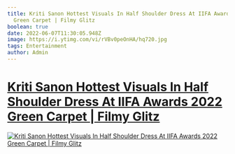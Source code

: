 ```yaml
---
title: Kriti Sanon Hottest Visuals In Half Shoulder Dress At IIFA Awards 2022
  Green Carpet | Filmy Glitz
boolean: true
date: 2022-06-07T11:30:05.948Z
image: https://i.ytimg.com/vi/rVBv0peOnHA/hq720.jpg
tags: Entertainment
author: Admin
---
```

# [Kriti Sanon Hottest Visuals In Half Shoulder Dress At IIFA Awards 2022 Green Carpet | Filmy Glitz](https://dailynewz.xyz/video.php?v=rVBv0peOnHA)

[![Kriti Sanon Hottest Visuals In Half Shoulder Dress At IIFA Awards 2022 Green Carpet | Filmy Glitz](https://i.ytimg.com/vi/rVBv0peOnHA/hq720.jpg)](https://dailynewz.xyz/video.php?v=rVBv0peOnHA)